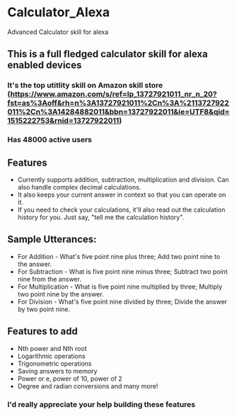 # Calculator_Alexa
Advanced Calculator skill for alexa

## This is a full fledged calculator skill for alexa enabled devices
### It's the top utitlity skill on Amazon skill store (https://www.amazon.com/s/ref=lp_13727921011_nr_n_20?fst=as%3Aoff&rh=n%3A13727921011%2Cn%3A%2113727922011%2Cn%3A14284882011&bbn=13727922011&ie=UTF8&qid=1515222753&rnid=13727922011)
### Has 48000 active users

## Features

- Currently supports addition, subtraction, multiplication and division. Can also handle complex decimal calculations. 
- It also keeps your current answer in context so that you can operate on it. 
- If you need to check your calculations, it'll also read out the calculation history for you. Just say, "tell me the calculation history".

## Sample Utterances:
- For Addition - What's five point nine plus three; Add two point nine to the answer.
- For Subtraction - What is five point nine minus three; Subtract two point nine from the answer.
- For Multiplication - What is five point nine multiplied by three; Multiply two point nine by the answer.
- For Division - What's five point nine divided by three; Divide the answer by two point nine.


## Features to add
- Nth power and Nth root
- Logarithmic operations 
- Trigonometric operations
- Saving answers to memory
- Power or e, power of 10, power of 2
- Degree and radian conversions
and many more!

### I'd really appreciate your help building these features
